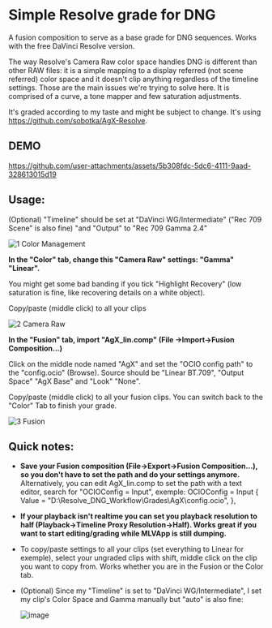 # Simple Resolve grade for DNG 

A fusion composition to serve as a base grade for DNG sequences. Works with the free DaVinci Resolve version. 

The way Resolve's Camera Raw color space handles DNG is different than other RAW files: it is a simple mapping to a display referred (not scene referred) color space and it doesn't clip anything regardless of the timeline settings. 
Those are the main issues we're trying to solve here. It is comprised of a curve, a tone mapper and few saturation adjustments.

It's graded according to my taste and might be subject to change. It's using https://github.com/sobotka/AgX-Resolve.

## DEMO

https://github.com/user-attachments/assets/5b308fdc-5dc6-4111-9aad-328613015d19

## Usage:

(Optional) "Timeline" should be set at "DaVinci WG/Intermediate" ("Rec 709 Scene" is also fine) "and "Output" to "Rec 709 Gamma 2.4"
  
![1  Color Management](https://github.com/user-attachments/assets/59c6d16e-b9ef-4ba2-adf8-7818d9465725)

**In the "Color" tab, change this "Camera Raw" settings: "Gamma" "Linear".**

You might get some bad banding if you tick "Highlight Recovery" (low saturation is fine, like recovering details on a white object).

Copy/paste (middle click) to all your clips
  
![2  Camera Raw](https://github.com/user-attachments/assets/64492b10-b181-4220-bb86-f8411279d62b)

**In the "Fusion" tab, import "AgX_lin.comp" (File ->Import->Fusion Composition...)**

Click on the middle node named "AgX" and set the "OCIO config path" to the "config.ocio" (Browse). Source should be "Linear BT.709", "Output Space" "AgX Base" and "Look" "None".

Copy/paste (middle click) to all your fusion clips. You can switch back to the "Color" Tab to finish your grade.
  
![3 Fusion](https://github.com/user-attachments/assets/e2f4a592-3389-4fc5-aad8-2927be312b42)


## Quick notes: 

- **Save your Fusion composition (File->Export->Fusion Composition...), so you don't have to set the path and do your settings anymore.**
Alternatively, you can edit AgX_lin.comp to set the path with a text editor, search for "OCIOConfig = Input", exemple: OCIOConfig = Input { Value = "D:\\Resolve_DNG_Workflow\\Grades\\AgX\\config.ocio", },

- **If your playback isn't realtime you can set you playback resolution to half (Playback->Timeline Proxy Resolution->Half). Works great if you want to start editing/grading while MLVApp is still dumping.**

- To copy/paste settings to all your clips (set everything to Linear for exemple), select your ungraded clips with shift,  middle click on the clip you want to copy from. Works whether you are in the Fusion or the Color tab.

- (Optional) Since my "Timeline" is set to "DaVinci WG/Intermediate", I set my clip's Color Space and Gamma manually but "auto" is also fine:
  
  ![image](https://github.com/user-attachments/assets/3b5406cf-0b00-4c83-828c-3c5f92e8024e)

 

